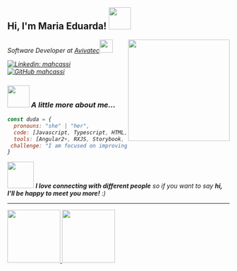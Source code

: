<h2> Hi, I'm Maria Eduarda! <img src="https://media.giphy.com/media/mGcNjsfWAjY5AEZNw6/giphy.gif" width="50"></h2>
<img align='right' src="https://media.giphy.com/media/ieyl9zmCjO4b4t6qoY/giphy.gif" width="230">
<p><em>Software Developer at <a href="[https://www.avivatec.com.br/]">Avivatec</a><img src="https://media.giphy.com/media/fYSnHlufseco8Fh93Z/giphy.gif" width="30"></br></p>

[![Linkedin: mahcassi](https://img.shields.io/badge/-mahcassi-blue?style=flat-square&logo=Linkedin&logoColor=white&link=https://www.linkedin.com/in/mahcassi/)](https://www.linkedin.com/in/maria-eduarda-cassiano/)
[![GitHub mahcassi](https://img.shields.io/github/followers/mahcassi?label=follow&style=social)](https://github.com/mahcassi)


### <img src="https://media.giphy.com/media/VgCDAzcKvsR6OM0uWg/giphy.gif" width="50"> A little more about me...  

```javascript
const duda = {
  pronouns: "she" | "her",
  code: [Javascript, Typescript, HTML, CSS, C#, SCSS, SQL],
  tools: [Angular2+, RXJS, Storybook, Jasmine e Karma, .NET Core, SQL Server],
 challenge: "I am focused on improving my back-end skills in .NET Core and SQL."
}
```

<img src="https://media.giphy.com/media/LnQjpWaON8nhr21vNW/giphy.gif" width="60"> <em><b>I love connecting with different people</b> so if you want to say <b>hi, I'll be happy to meet you more!</b> :)</em>

---



<div>
<a href="https://github.com/mahcassi">
<img height="120em" src="https://github-readme-stats.vercel.app/api/top-langs/?username=mahcassi&layout=compact&langs_count=7&theme=dracula"/>
<img height="120em" src="https://github-readme-stats.vercel.app/api?username=mahcassi&show_icons=true&theme=dracula&include_all_commits=true&count_private=true"/>
</div>

